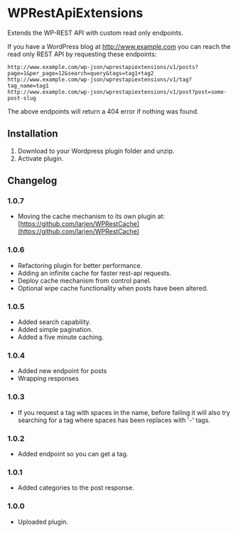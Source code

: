 # WPRestApiExtensions

Extends the WP-REST API with custom read only endpoints.

If you have a WordPress blog at http://www.example.com you can reach the read only REST API by requesting these endpoints:

    http://www.example.com/wp-json/wprestapiextensions/v1/posts?page=1&per_page=12&search=query&tags=tag1+tag2
    http://www.example.com/wp-json/wprestapiextensions/v1/tag?tag_name=tag1
    http://www.example.com/wp-json/wprestapiextensions/v1/post?post=some-post-slug
    
The above endpoints will return a 404 error if nothing was found.

## Installation

1. Download to your Wordpress plugin folder and unzip.
2. Activate plugin.

## Changelog

### 1.0.7
* Moving the cache mechanism to its own plugin at: [https://github.com/larjen/WPRestCache](https://github.com/larjen/WPRestCache)

### 1.0.6
* Refactoring plugin for better performance.
* Adding an infinite cache for faster rest-api requests.
* Deploy cache mechanism from control panel.
* Optional wipe cache functionality when posts have been altered.

### 1.0.5
* Added search capability.
* Added simple pagination.
* Added a five minute caching.

### 1.0.4
* Added new endpoint for posts
* Wrapping responses

### 1.0.3
* If you request a tag with spaces in the name, before failing it will also try searching for a tag where spaces has been replaces with '-' tags.

### 1.0.2
* Added endpoint so you can get a tag.

### 1.0.1
* Added categories to the post response.

### 1.0.0
* Uploaded plugin.

[//]: title (WPRestApiExtensions)
[//]: category (work)
[//]: start_date (20151030)
[//]: end_date (#)
[//]: excerpt (WordPress plugin that extends the WP-REST API with custom read only endpoints.)
[//]: tag (GitHub)
[//]: tag (WordPress)
[//]: tag (PHP)
[//]: url_github (https://github.com/larjen/WPRestApiExtensions)
[//]: url_demo (#)
[//]: url_wordpress (https://wordpress.org/plugins/WPRestApiExtensions/)
[//]: url_download (https://github.com/larjen/WPRestApiExtensions/archive/master.zip)